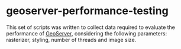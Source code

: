 geoserver-performance-testing
=============================

This set of scripts was written to collect data required to evaluate the performance of [GeoServer](http://boundlessgeo.com/solutions/solutions-software/geoserver/), considering the following parameters: rasterizer, styling, number of threads and image size. 


